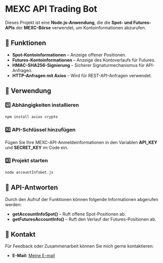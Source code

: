 
# MEXC API Trading Bot

Dieses Projekt ist eine **Node.js-Anwendung**, die die **Spot- und Futures-APIs** der **MEXC-Börse** verwendet, um Kontoinformationen abzurufen.

## 📌 Funktionen

- **Spot-Kontoinformationen** – Anzeige offener Positionen.
- **Futures-Kontoinformationen** – Anzeige des Kontoverlaufs für Futures.
- **HMAC-SHA256-Signierung** – Sicherer Signaturmechanismus für API-Anfragen.
- **HTTP-Anfragen mit Axios** – Wird für REST-API-Anfragen verwendet.

## 🚀 Verwendung

### 1️⃣ Abhängigkeiten installieren

```bash
npm install axios crypto
```

### 2️⃣ API-Schlüssel hinzufügen

Fügen Sie Ihre MEXC-API-Anmeldeinformationen in den Variablen **API_KEY** und **SECRET_KEY** im Code ein.

### 3️⃣ Projekt starten

```bash
node accountInfoGet.js
```

## 📜 API-Antworten

Durch den Aufruf der Funktionen können folgende Informationen abgerufen werden:

- **getAccountInfoSpot()** – Ruft offene Spot-Positionen ab.
- **getFuturesAccountInfo()** – Ruft den Verlauf der Futures-Positionen ab.

## 📧 Kontakt

Für Feedback oder Zusammenarbeit können Sie mich gerne kontaktieren:


- **E-Mail:** [Meine E-mail](mailto:kolnremzi@gmail.com)

